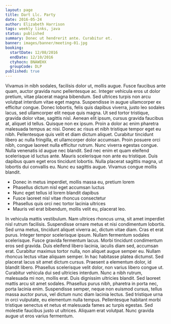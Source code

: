 ```yaml
---
layout: page
title: Dart Llc. Party
date: 2016-05-24
author: Elizabeth Harrison
tags: weekly links, java
status: published
summary: Donec ut hendrerit ante. Curabitur et.
banner: images/banner/meeting-01.jpg
booking:
  startDate: 12/08/2016
  endDate: 12/10/2016
  ctyhocn: BNAWEHX
  groupCode: DLP
published: true
---
```

Vivamus in nibh sodales, facilisis dolor ut, mollis augue. Fusce faucibus ante quam, auctor gravida nunc pellentesque ac. Integer vehicula eros ut dolor pretium, vitae placerat magna bibendum. Sed ultrices turpis non arcu volutpat interdum vitae eget magna. Suspendisse in augue ullamcorper ex efficitur congue. Donec lobortis, felis quis dapibus viverra, justo leo sodales lacus, sed ullamcorper elit neque quis magna. Ut sed tortor tristique, gravida dolor vitae, sagittis nisl. Aenean elit ipsum, cursus gravida faucibus at, aliquet id tellus. Quisque non ex ipsum. Proin a dolor ac enim pharetra malesuada tempus ac nisi. Donec ac risus et nibh tristique tempor eget eu nibh. Pellentesque quis velit et diam dictum aliquet. Curabitur tincidunt libero ac nulla fringilla, et ullamcorper dolor accumsan.
Proin posuere orci nibh, congue laoreet nulla efficitur rutrum. Nunc viverra egestas congue. Nulla venenatis id augue nec blandit. Sed nec enim et quam eleifend scelerisque id luctus ante. Mauris scelerisque non ante eu tristique. Duis dapibus quam eget eros tincidunt lobortis. Nulla placerat sagittis magna, ut lobortis dui convallis eu. Nunc eu sagittis augue. Vivamus congue mollis blandit.

* Donec in metus imperdiet, mollis massa eu, pretium lorem
* Phasellus dictum nisl eget accumsan luctus
* Nunc eget tellus id lorem blandit dapibus
* Fusce laoreet nisl vitae rhoncus consectetur
* Phasellus quis orci nec tortor lacinia ultrices
* Mauris vel erat bibendum, mollis velit eu, placerat leo.

In vehicula mattis vestibulum. Nam ultrices rhoncus urna, sit amet imperdiet nisl rutrum facilisis. Suspendisse ornare metus et nisi condimentum lobortis. Sed urna metus, tincidunt aliquet viverra ac, dictum vitae diam. Cras et erat purus. Integer tempor scelerisque ipsum. Nullam fermentum sodales scelerisque. Fusce gravida fermentum lacus. Morbi tincidunt condimentum eros sed gravida. Duis eleifend libero lacinia, iaculis diam sed, accumsan erat. Curabitur maximus tortor nulla, non aliquet augue semper eu. Nullam rhoncus lectus vitae aliquam semper.
In hac habitasse platea dictumst. Sed placerat lacus sit amet dictum cursus. Praesent a elementum dolor, id blandit libero. Phasellus scelerisque velit dolor, non varius libero congue ut. Curabitur vehicula dui sed ultricies interdum. Nunc a nibh rutrum, malesuada mi non, mollis erat. Duis dignissim ultricies blandit. Sed laoreet mattis arcu sit amet sodales. Phasellus purus nibh, pharetra in porta nec, porta lacinia enim. Suspendisse semper, neque non euismod cursus, tellus massa auctor purus, vel dictum nunc diam lacinia lectus. Sed tristique urna in orci vulputate, eu elementum nulla tempus. Pellentesque habitant morbi tristique senectus et netus et malesuada fames ac turpis egestas. Sed molestie faucibus justo ut ultrices. Aliquam erat volutpat. Nunc gravida augue ut eros varius fermentum.
